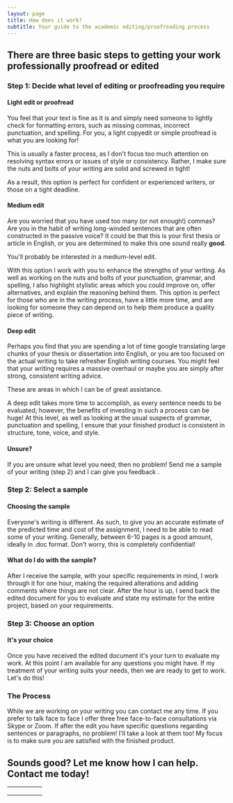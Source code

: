 ```yaml
---
layout: page
title: How does it work?
subtitle: Your guide to the academic editing/proofreading process
---
```


## There are three basic steps to getting your work professionally proofread or edited

### Step 1: Decide what level of editing or proofreading you require


#### Light edit or proofread

You feel that your text is fine as it is and simply need someone to lightly check for formatting errors, such as missing commas, incorrect punctuation, and spelling. For you, a light copyedit or simple proofread is what you are looking for! 

This is usually a faster process, as I don't focus too much attention on resolving syntax errors or issues of style or consistency. Rather, I make sure the nuts and bolts of your writing are solid and screwed in tight! 

As a result, this option is perfect for confident or experienced writers, or those on a tight deadline.

#### Medium edit

Are you worried that you have used too many (or not enough!) commas? Are you in the habit of writing long-winded sentences that are often constructed in the passive voice? It could be that this is your first thesis or article in English, or you are determined to make this one sound really **good**. 

You'll probably be interested in a medium-level edit. 

With this option I work with you to enhance the strengths of your writing. As well as working on the nuts and bolts of your punctuation, grammar, and spelling, I also highlight stylistic areas which you could improve on, offer alternatives, and explain the reasoning behind them. This option is perfect for those who are in the writing process, have a little more time, and are looking for someone they can depend on to help them produce a quality piece of writing.

#### Deep edit

Perhaps you find that you are spending a lot of time google translating large chunks of your thesis or dissertation into English, or you are too focused on the actual writing to take refresher English writing courses. You might feel that your writing requires a massive overhaul or maybe you are simply after strong, consistent writing advice. 

These are areas in which I can be of great assistance. 

A deep edit takes more time to accomplish, as every sentence needs to be evaluated; however, the benefits of investing in such a process can be huge! At this level, as well as looking at the usual suspects of grammar, punctuation and spelling, I ensure that your finished product is consistent in structure, tone, voice, and style.

#### Unsure?

If you are unsure what level you need, then no problem! Send me a sample of your writing (step 2) and I can give you feedback .

### Step 2: Select a sample

#### Choosing the sample

Everyone's writing is different. As such, to give you an accurate estimate of the predicted time and cost of the assignment, I need to be able to read some of your writing. Generally, between 6-10 pages is a good amount, ideally in .doc format. Don't worry, this is completely confidential!

#### What do I do with the sample?

After I receive the sample, with your specific requirements in mind, I work through it for one hour, making the required alterations and adding comments where things are not clear. After the hour is up, I send back the edited document for you to evaluate and state my estimate for the entire project, based on your requirements.

### Step 3: Choose an option

#### It's your choice

Once you have received the edited document it's your turn to evaluate my work. At this point I am available for any questions you might have. If my treatment of your writing suits your needs, then we are ready to get to work. Let's do this!

### The Process

While we are working on your writing you can contact me any time. If you prefer to talk face to face I offer three free face-to-face consultations via Skype or Zoom. If after the edit you have specific questions regarding sentences or paragraphs, no problem! I'll take a look at them too! My focus is to make sure you are satisfied with the finished product.

## Sounds good? Let me know how I can help. Contact me today!





|   |   |   |   |   |
|---|---|---|---|---|
|   |   |   |   |   |
|   |   |   |   |   |
|   |   |   |   |   |

